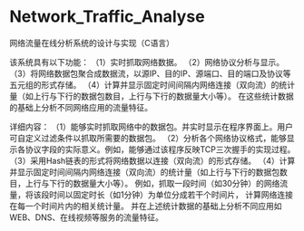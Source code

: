 # Network_Traffic_Analyse
网络流量在线分析系统的设计与实现（C语言）

该系统具有以下功能： 
（1）实时抓取网络数据。 
（2）网络协议分析与显示。 
（3）将网络数据包聚合成数据流，以源IP、目的IP、源端口、目的端口及协议等五元组的形式存储。 
（4）计算并显示固定时间间隔内网络连接（双向流）的统计量（如上行与下行的数据包数目，上行与下行的数据量大小等）。
    在这些统计数据的基础上分析不同网络应用的流量特征。

详细内容： 
（1）能够实时抓取网络中的数据包。并实时显示在程序界面上。用户可自定义过滤条件以抓取所需要的数据包。
（2）分析各个网络协议格式，能够显示各协议字段的实际意义。例如，能够通过该程序反映TCP三次握手的实现过程。 
（3）采用Hash链表的形式将网络数据以连接（双向流）的形式存储。
（4）计算并显示固定时间间隔内网络连接（双向流）的统计量（如上行与下行的数据包数目，上行与下行的数据量大小等）。
    例如，抓取一段时间（如30分钟）的网络流量，将该段时间以固定时长（如1分钟）为单位分成若干个时间片， 计算网络连接在每一个时间片内的相关统计量。
    并在上述统计数据的基础上分析不同应用如WEB、DNS、在线视频等服务的流量特征。
